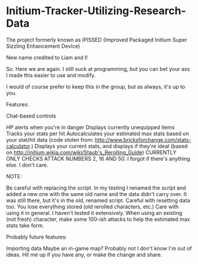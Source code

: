 # Initium-Tracker-Utilizing-Research-Data
The project formerly known as IPISSED (Improved Packaged Initium Super Sizzling Enhancement Device)

New name credited to Liam and I! 

So. Here we are again. I still suck at programming, but you can bet your ass I made this easier to use and modify. 

I would of course prefer to keep this in the group, but as always, it's up to you. 

Features:

Chat-based controls

HP alerts when you're in danger
Displays currently unequipped items
Tracks your stats per hit
Autocalculates your estimated max stats based on your stat/hit data (code stolen from: http://www.bricksforchange.com/stats-calculator.)
Displays your current stats, and displays if they're ideal (based on http://initium.wikia.com/wiki/Staub's_Rerolling_Guide) CURRENTLY ONLY CHECKS ATTACK NUMBERS 2, 16 AND 50.
I forgot if there's anything else. I don't care.



NOTE:

Be careful with replacing the script. In my testing I renamed the script and added a new one with the same old name and the data didn't carry over. It was still there, but it's in the old, renamed script.
Careful with resetting data too. You lose everything stored (old rerolled characters, etc.)
Care with using it in general. I haven't tested it extensively. 
When using an existing (not fresh) character, make some 100-ish attacks to help the estimated max stats take form.


Probably future features:

Importing data
Maybe an in-game map? Probably not
I don't know I'm out of ideas. Hit me up if you have any, or make the change and share. 
